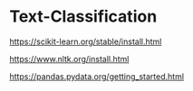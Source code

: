 # Text-Classification

https://scikit-learn.org/stable/install.html

https://www.nltk.org/install.html

https://pandas.pydata.org/getting_started.html
